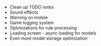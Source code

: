 * Clean up TODO notes
* Sound effects
* Warning on mobile
* Game logging system
* Optimizations for rule processing
* Loading screen - async loading for models
* Even more model storage optimization
